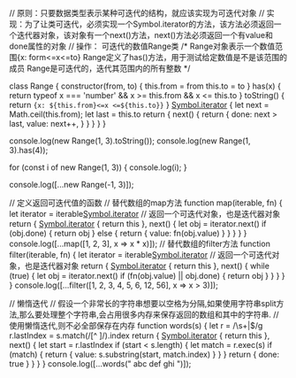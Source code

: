 // 原则：只要数据类型表示某种可迭代的结构，就应该实现为可迭代对象
// 实现：为了让类可迭代，必须实现一个Symbol.iterator的方法，该方法必须返回一个迭代器对象，该对象有一个next()方法，next()方法必须返回一个有value和done属性的对象
// 操作： 可迭代的数值Range类
/*
Range对象表示一个数值范围{x: form<=x<=to} Range定义了has()方法，用于测试给定数值是不是该范围的成员 Range是可迭代的，迭代其范围内的所有整数 */

class Range {
    constructor(from, to) {
        this.from = from
        this.to = to
    }
    has(x) {
        return typeof x === 'number' &&
            x >= this.from &&
            x <= this.to
    }
    toString() { return `{x: ${this.from}<=x <=${this.to}}` }
    [Symbol.iterator]() {
        let next = Math.ceil(this.from);
        let last = this.to
        return {
            next() {
                return {
                    done: next > last,
                    value: next++,
                }
            }
        }
    }
}


console.log(new Range(1, 3).toString());
console.log(new Range(1, 3).has(4));

for (const i of new Range(1, 3)) {
    console.log(i);
}

console.log([...new Range(-1, 3)]);




// 定义返回可迭代值的函数
// 替代数组的map方法
function map(iterable, fn) {
    let iterator = iterable[Symbol.iterator]()
    // 返回一个可迭代对象，也是迭代器对象
    return {
        [Symbol.iterator]() { return this },
        next() {
            let obj = iterator.next()
            if (obj.done) {
                return obj
            } else {
                return { value: fn(obj.value) }
            }
        }
    }
}
console.log([...map([1, 2, 3], x => x * x)]);
// 替代数组的filter方法
function filter(iterable, fn) {
    let iterator = iterable[Symbol.iterator]()
    // 返回一个可迭代对象，也是迭代器对象
    return {
        [Symbol.iterator]() { return this },
        next() {
            while (true) {
                let obj = iterator.next()
                if (fn(obj.value) || obj.done) {
                    return obj
                }
            }
        }
    }
}
console.log([...filter([1, 2, 3, 4, 5, 6, 12, 56], x => x > 3)]);

// 懒惰迭代
// 假设一个非常长的字符串想要以空格为分隔,如果使用字符串split方法,那么要处理整个字符串,会占用很多内存来保存返回的数组和其中的字符串.
// 使用懒惰迭代,则不必全部保存在内存
function words(s) {
    let r = /\s+|$/g
    r.lastIndex = s.match(/[^ ]/).index
    return {
        [Symbol.iterator]() { return this },
        next() {
            let start = r.lastIndex
            if (start < s.length) { let match = r.exec(s) if (match) { return { value: s.substring(start, match.index) } } }
            return { done: true }
        }
    }
} console.log([...words(" abc def ghi ")]);